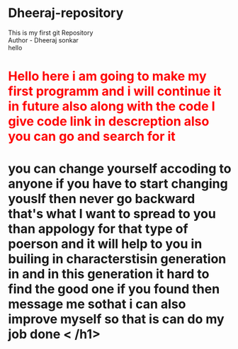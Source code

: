 # Dheeraj-repository
This is my first git Repository
<br>
Author - Dheeraj sonkar
<br>
hello
<h1 style="color:red"> Hello here i am going to make my first programm and i will continue it in future also along with the code I give code link in descreption also you can go and search for it</h1>
<script>
  h{
  background-color:blue;
    }
</script>
<h1> you can change yourself accoding to anyone if you have to start changing youslf then never go backward that's what I want to spread to you than appology for that type of poerson and it will help to you in builing in characterstisin generation in and in this generation  it hard to find the good one if you found then message me sothat i can also improve myself so that is can do my job done <  /h1>
